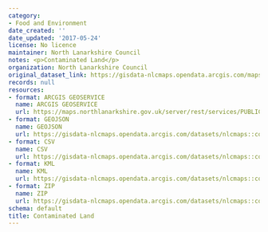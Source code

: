```yaml
---
category:
- Food and Environment
date_created: ''
date_updated: '2017-05-24'
license: No licence
maintainer: North Lanarkshire Council
notes: <p>Contaminated Land</p>
organization: North Lanarkshire Council
original_dataset_link: https://gisdata-nlcmaps.opendata.arcgis.com/maps/nlcmaps::contaminated-land
records: null
resources:
- format: ARCGIS GEOSERVICE
  name: ARCGIS GEOSERVICE
  url: https://maps.northlanarkshire.gov.uk/server/rest/services/PUBLIC/OPEN_DATA_LAYERS/FeatureServer/18
- format: GEOJSON
  name: GEOJSON
  url: https://gisdata-nlcmaps.opendata.arcgis.com/datasets/nlcmaps::contaminated-land.geojson?outSR=%7B%22latestWkid%22%3A27700%2C%22wkid%22%3A27700%7D
- format: CSV
  name: CSV
  url: https://gisdata-nlcmaps.opendata.arcgis.com/datasets/nlcmaps::contaminated-land.csv?outSR=%7B%22latestWkid%22%3A27700%2C%22wkid%22%3A27700%7D
- format: KML
  name: KML
  url: https://gisdata-nlcmaps.opendata.arcgis.com/datasets/nlcmaps::contaminated-land.kml?outSR=%7B%22latestWkid%22%3A27700%2C%22wkid%22%3A27700%7D
- format: ZIP
  name: ZIP
  url: https://gisdata-nlcmaps.opendata.arcgis.com/datasets/nlcmaps::contaminated-land.zip?outSR=%7B%22latestWkid%22%3A27700%2C%22wkid%22%3A27700%7D
schema: default
title: Contaminated Land
---
```

